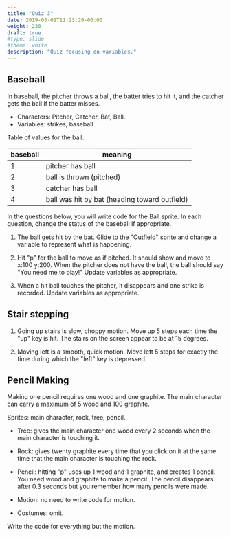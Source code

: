 ```yaml
---
title: "Quiz 3"
date: 2019-03-01T11:23:29-06:00
weight: 230
draft: true
#type: slide
#theme: white
description: "Quiz focusing on variables."
---
```


## Baseball

   In baseball, the pitcher throws a ball, the batter tries to hit it,
   and the catcher gets the ball if the batter misses.
   
   - Characters: Pitcher, Catcher, Bat, Ball.
   - Variables: strikes, baseball

  Table of values for the ball:
       
| baseball | meaning                  |
|----------|--------------------------|
|     1    | pitcher has ball         |
|     2    | ball is thrown (pitched) |
|     3    | catcher has ball         |
|     4    | ball was hit by bat (heading toward outfield) |


In the questions below, you will write code for the Ball sprite. In
each question, change the status of the baseball if appropriate.

1. The ball gets hit by the bat. Glide to the "Outfield" sprite and
   change a variable to represent what is happening.

2. Hit "p" for the ball to move as if pitched. It should show and move
   to x:100 y:200. When the pitcher does not have the ball, the ball
   should say "You need me to play!" Update variables as appropriate.
   
3. When a hit ball touches the pitcher, it disappears and one strike
 is recorded. Update variables as appropriate.

## Stair stepping

1. Going up stairs is slow, choppy motion. Move up 5 steps each time
   the "up" key is hit. The stairs on the screen appear to be at 15
   degrees. 
   
2. Moving left is a smooth, quick motion. Move left 5 steps for
   exactly the time during which the "left" key is depressed.

## Pencil Making

Making one pencil requires one wood and one graphite. The main
character can carry a maximum of 5 wood and 100 graphite.

Sprites: main character, rock, tree, pencil.

* Tree: gives the main character one wood every 2 seconds when the
  main character is touching it.
  
* Rock: gives twenty graphite every time that you click on it at the
  same time that the main character is touching the rock.

* Pencil: hitting "p" uses up 1 wood and 1 graphite, and creates 1
  pencil. You need wood and graphite to make a pencil. 
  The pencil disappears after 0.3 seconds but you remember how
  many pencils were made.

* Motion: no need to write code for motion.
* Costumes: omit. 
  
Write the code for everything but the motion.
